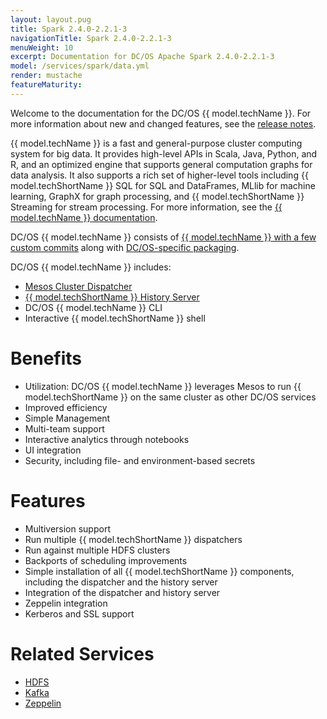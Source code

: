 ```yaml
---
layout: layout.pug
title: Spark 2.4.0-2.2.1-3
navigationTitle: Spark 2.4.0-2.2.1-3
menuWeight: 10
excerpt: Documentation for DC/OS Apache Spark 2.4.0-2.2.1-3
model: /services/spark/data.yml
render: mustache
featureMaturity:
---
```


Welcome to the documentation for the DC/OS {{ model.techName }}. For more information about new and changed features, see the [release notes](/services/spark/2.4.0-2.2.1-3/release-notes/).

{{ model.techName }} is a fast and general-purpose cluster computing system for big data. It provides high-level APIs in Scala, Java, Python, and R, and an optimized engine that supports general computation graphs for data analysis. It also supports a rich set of higher-level tools including {{ model.techShortName }} SQL for SQL and DataFrames, MLlib for machine learning, GraphX for graph processing, and {{ model.techShortName }} Streaming for stream processing. For more information, see the [{{ model.techName }} documentation][1].

DC/OS {{ model.techName }} consists of [{{ model.techName }} with a few custom commits][17] along with [DC/OS-specific packaging][18].

DC/OS {{ model.techName }} includes:

*   [Mesos Cluster Dispatcher][2]
*   [{{ model.techShortName }} History Server][3]
*   DC/OS {{ model.techName }} CLI
*   Interactive {{ model.techShortName }} shell

# Benefits

*   Utilization: DC/OS {{ model.techName }} leverages Mesos to run {{ model.techShortName }} on the same cluster as other DC/OS services
*   Improved efficiency
*   Simple Management
*   Multi-team support
*   Interactive analytics through notebooks
*   UI integration
*   Security, including file- and environment-based secrets

# Features

*   Multiversion support
*   Run multiple {{ model.techShortName }} dispatchers
*   Run against multiple HDFS clusters
*   Backports of scheduling improvements
*   Simple installation of all {{ model.techShortName }} components, including the dispatcher and the history server
*   Integration of the dispatcher and history server
*   Zeppelin integration
*   Kerberos and SSL support

# Related Services

*   [HDFS][4]
*   [Kafka][5]
*   [Zeppelin][6]

 [1]: http://spark.apache.org/documentation.html
 [2]: http://spark.apache.org/docs/latest/running-on-mesos.html#cluster-mode
 [3]: http://spark.apache.org/docs/latest/monitoring.html#viewing-after-the-fact
 [4]: https://docs.mesosphere.com/services/hdfs/
 [5]: https://docs.mesosphere.com/services/kafka/
 [6]: https://zeppelin.incubator.apache.org/
 [17]: https://github.com/mesosphere/spark
 [18]: https://github.com/mesosphere/spark-build
